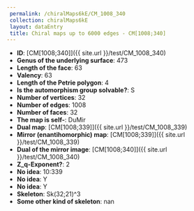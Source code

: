 ```yaml
--- 
 permalink: /chiralMaps6kE/CM_1008_340 
 collection: chiralMaps6kE
 layout: dataEntry
 title: Chiral maps up to 6000 edges - CM[1008;340]
---
```


- **ID**: [CM[1008;340]]({{ site.url }}/test/CM_1008_340)
- **Genus of the underlying surface**: 473
- **Length of the face**: 63
- **Valency**: 63
- **Length of the Petrie polygon**: 4
- **Is the automorphism group solvable?**: S
- **Number of vertices**: 32
- **Number of edges**: 1008
- **Number of faces**: 32
- **The map is self-**: DuMir
- **Dual map**: [CM[1008;339]]({{ site.url }}/test/CM_1008_339)
- **Mirror (enantihomorphic) map**: [CM[1008;339]]({{ site.url }}/test/CM_1008_339)
- **Dual of the mirror image**: [CM[1008;340]]({{ site.url }}/test/CM_1008_340)
- **Z_q-Exponent?**: 2
- **No idea**:  10:339
- **No idea**: Y
- **No idea**: Y
- **Skeleton**: Sk(32;21)^3
- **Some other kind of skeleton**: nan
